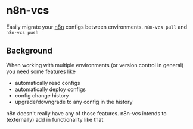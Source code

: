 # n8n-vcs

Easily migrate your [n8n](https://github.com/n8n-io/n8n) configs between environments. `n8n-vcs pull` and `n8n-vcs push`

## Background
When working with multiple environments (or version control in general) you need some features like
- automatically read configs
- automatically deploy configs
- config change history
- upgrade/downgrade to any config in the history

n8n doesn't really have any of those features. n8n-vcs intends to (externally) add in functionality like that
